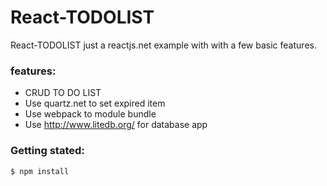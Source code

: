 # React-TODOLIST
React-TODOLIST just a reactjs.net example with with a few basic features.
### features:

  - CRUD TO DO LIST
  - Use quartz.net to set expired item 
  - Use webpack to module bundle
  - Use http://www.litedb.org/ for database app

### Getting stated:
    $ npm install 
    

